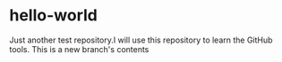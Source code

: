 # hello-world
Just another test repository.I will use this repository to learn the GitHub tools.
This is a new branch's contents
